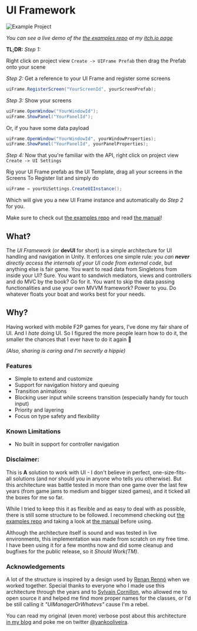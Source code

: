 # UI Framework
![Example Project](https://img.itch.zone/aW1nLzE5NTQzODYuZ2lm/original/%2BrlumK.gif)

*You can see a live demo of the [the examples repo](https://github.com/yankooliveira/uiframework_examples) at my [itch.io page](https://yanko.itch.io/devui)*

**TL;DR:**
*Step 1:*

Right click on project view
`Create -> UIFrame Prefab`
then drag the Prefab onto your scene

*Step 2:*
Get a reference to your UI Frame and register some screens
```c#
uiFrame.RegisterScreen("YourScreenId", yourScreenPrefab);
```

*Step 3:*
Show your screens
```c#
uiFrame.OpenWindow("YourWindowId");
uiFrame.ShowPanel("YourPanelId");
```

Or, if you have some data payload

```c#
uiFrame.OpenWindow("YourWindowId", yourWindowProperties);
uiFrame.ShowPanel("YourPanelId", yourPanelProperties);
```

*Step 4:*
Now that you're familiar with the API, right click on project view
`Create -> UI Settings`

Rig your UI Frame prefab as the UI Template, drag all your screens in the Screens To Register list and simply do

```c#
uiFrame = yourUiSettings.CreateUIInstance();
```

Which will give you a new UI Frame instance and automatically do *Step 2* for you.

Make sure to check out [the examples repo](https://github.com/yankooliveira/uiframework_examples) and read [the manual](https://github.com/yankooliveira/uiframework/blob/master/MANUAL.md)!

## What?
The *UI Framework* (or **devUI** for short) is a simple architecture for UI handling and navigation in Unity. It enforces one simple rule: *you can **never** directly access the internals of your UI code from external code*, but anything else is fair game. You want to read data from Singletons from inside your UI? Sure. You want to sandwich mediators, views and controllers and do MVC by the book? Go for it. You want to skip the data passing functionalities and use your own MVVM framework? Power to you. Do whatever floats your boat and works best for your needs.

## Why?
Having worked with mobile F2P games for years, I've done my fair share of UI. And I *hate* doing UI. 
So I figured the more people learn how to do it, the smaller the chances that I ever have to do it again 🌈

*(Also, sharing is caring and I'm secretly a hippie)*

### Features
* Simple to extend and customize
* Support for navigation history and queuing
* Transition animations
* Blocking user input while screens transition (especially handy for touch input)
* Priority and layering
* Focus on type safety and flexibility

### Known Limitations
* No built in support for controller navigation

### Disclaimer:
This is **A** solution to work with UI - I don't believe in perfect, one-size-fits-all solutions (and nor should you in anyone who tells you otherwise). But this architecture was battle tested in more than one game over the last few years (from game jams to medium and bigger sized games), and it ticked all the boxes for me so far.

While I tried to keep this it as flexible and as easy to deal with as possible, there is still some structure to be followed. I recommend checking out [the examples repo](https://github.com/yankooliveira/uiframework_examples) and taking a look at [the manual](https://github.com/yankooliveira/uiframework/blob/master/MANUAL.md) before using.

Although the architecture itself is sound and was tested in live environments, this implementation was made from scratch on my free time. I have been using it for a few months now and did some cleanup and bugfixes for the public release, so it *Should Work(TM)*.

### Acknowledgements
A lot of the structure is inspired by a design used by [Renan Rennó](https://www.linkedin.com/in/renanrenno/) when we worked together. Special thanks to everyone who I made use this architecture through the years and to [Sylvain Cornillon](https://www.bossastudios.com/the-team/), who allowed me to open source it and helped me find more proper names for the classes, or I'd be still calling it *"UIManagerOrWhatevs"* cause I'm a rebel.

You can read my original (even more) verbose post about this architecture [in my blog](http://yankooliveira.com/index.php/2017/12/27/uisystem/) and poke me on twitter [@yankooliveira](https://twitter.com/yankooliveira).
